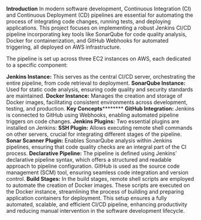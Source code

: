**Introduction**
In modern software development, Continuous Integration (CI) and Continuous Deployment (CD) pipelines are essential for automating the process of integrating code changes, running tests, and deploying applications. This project focuses on implementing a robust Jenkins CI/CD pipeline incorporating key tools like SonarQube for code quality analysis, Docker for containerization, and GitHub Webhooks for automated triggering, all deployed on AWS infrastructure.

The pipeline is set up across three EC2 instances on AWS, each dedicated to a specific component:

**Jenkins Instance:** This serves as the central CI/CD server, orchestrating the entire pipeline, from code retrieval to deployment.
**SonarQube Instance:** Used for static code analysis, ensuring code quality and security standards are maintained.
**Docker Instance:** Manages the creation and storage of Docker images, facilitating consistent environments across development, testing, and production.
**Key Concepts**********
**GitHub Integration:** Jenkins is connected to GitHub using Webhooks, enabling automated pipeline triggers on code changes.
**Jenkins Plugins:** Two essential plugins are installed on Jenkins:
 **SSH Plugin:** Allows executing remote shell commands on other servers, crucial for integrating different stages of the pipeline.
 **Sonar Scanner Plugin:** Enables SonarQube analysis within Jenkins pipelines, ensuring that code quality checks are an integral part of the CI process.
**Declarative Pipeline:** The pipeline is defined using Jenkins’ declarative pipeline syntax, which offers a structured and readable approach to pipeline configuration. GitHub is used as the source code management (SCM) tool, ensuring seamless code integration and version control.
**Build Stages:** In the build stages, remote shell scripts are employed to automate the creation of Docker images. These scripts are executed on the Docker instance, streamlining the process of building and preparing application containers for deployment.
This setup ensures a fully automated, scalable, and efficient CI/CD pipeline, enhancing productivity and reducing manual intervention in the software development lifecycle.
